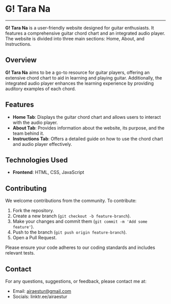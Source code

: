 # G! Tara Na
----------
**G! Tara Na** is a user-friendly website designed for guitar enthusiasts. It features a comprehensive guitar chord chart and an integrated audio player. The website is divided into three main sections: Home, About, and Instructions.

## Overview

**G! Tara Na** aims to be a go-to resource for guitar players, offering an extensive chord chart to aid in learning and playing guitar. Additionally, the integrated audio player enhances the learning experience by providing auditory examples of each chord.

## Features

- **Home Tab**: Displays the guitar chord chart and allows users to interact with the audio player.
- **About Tab**: Provides information about the website, its purpose, and the team behind it.
- **Instructions Tab**: Offers a detailed guide on how to use the chord chart and audio player effectively.

## Technologies Used

- **Frontend**: HTML, CSS, JavaScript
  
## Contributing

We welcome contributions from the community. To contribute:

1. Fork the repository.
2. Create a new branch (`git checkout -b feature-branch`).
3. Make your changes and commit them (`git commit -m 'Add some feature'`).
4. Push to the branch (`git push origin feature-branch`).
5. Open a Pull Request.

Please ensure your code adheres to our coding standards and includes relevant tests.

## Contact
For any questions, suggestions, or feedback, please contact me at:
- Email: airaestur@gmail.com
- Socials: linktr.ee/airaestur

